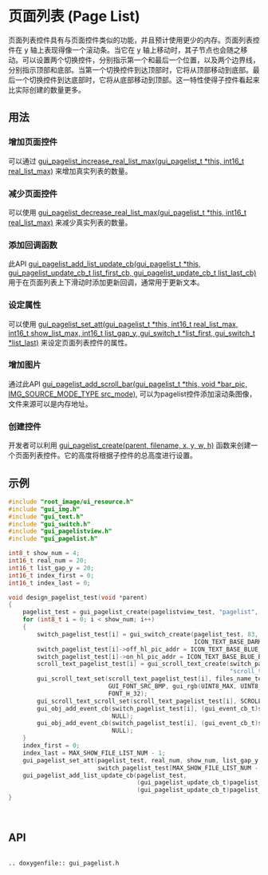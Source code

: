 # 页面列表 (Page List)

页面列表控件具有与页面控件类似的功能，并且预计使用更少的内存。页面列表控件在 y 轴上表现得像一个滚动条。当它在 y 轴上移动时，其子节点也会随之移动。可以设置两个切换控件，分别指示第一个和最后一个位置，以及两个边界线，分别指示顶部和底部。当第一个切换控件到达顶部时，它将从顶部移动到底部。最后一个切换控件到达底部时，它将从底部移动到顶部。这一特性使得子控件看起来比实际创建的数量更多。

## 用法

### 增加页面控件

可以通过 [gui_pagelist_increase_real_list_max(gui_pagelist_t *this, int16_t real_list_max)](#gui_pagelist_increase_real_list_max) 来增加真实列表的数量。

### 减少页面控件
可以使用 [gui_pagelist_decrease_real_list_max(gui_pagelist_t *this, int16_t real_list_max)](#gui_pagelist_decrease_real_list_max) 来减少真实列表的数量。

### 添加回调函数

此API [gui_pagelist_add_list_update_cb(gui_pagelist_t *this, gui_pagelist_update_cb_t list_first_cb, gui_pagelist_update_cb_t list_last_cb)](#gui_pagelist_add_list_update_cb) 用于在页面列表上下滑动时添加更新回调，通常用于更新文本。

### 设定属性

可以使用 [gui_pagelist_set_att(gui_pagelist_t *this, int16_t real_list_max, int16_t show_list_max, int16_t list_gap_y, gui_switch_t *list_first, gui_switch_t *list_last)](#gui_pagelist_set_att) 来设定页面列表控件的属性。

### 增加图片

通过此API [gui_pagelist_add_scroll_bar(gui_pagelist_t *this, void *bar_pic, IMG_SOURCE_MODE_TYPE src_mode)](#gui_pagelist_add_scroll_bar), 可以为pagelist控件添加滚动条图像，文件来源可以是内存地址。

### 创建控件

开发者可以利用 [gui_pagelist_create(parent, filename, x, y, w, h)](#gui_pagelist_create) 函数来创建一个页面列表控件。它的高度将根据子控件的总高度进行设置。

## 示例


```c
#include "root_image/ui_resource.h"
#include "gui_img.h"
#include "gui_text.h"
#include "gui_switch.h"
#include "gui_pagelistview.h"
#include "gui_pagelist.h"

int8_t show_num = 4;
int16_t real_num = 20;
int16_t list_gap_y = 20;
int16_t index_first = 0;
int16_t index_last = 0;

void design_pagelist_test(void *parent)
{
    pagelist_test = gui_pagelist_create(pagelistview_test, "pagelist", 0, 0, LCD_W, LCD_H);
    for (int8_t i = 0; i < show_num; i++)
    {
        switch_pagelist_test[i] = gui_switch_create(pagelist_test, 83, 111 + i * (list_gap_y + 64), 288, 64,
                                                    ICON_TEXT_BASE_DARK_BIN, ICON_TEXT_BASE_DARK_BIN);
        switch_pagelist_test[i]->off_hl_pic_addr = ICON_TEXT_BASE_BLUE_BIN;
        switch_pagelist_test[i]->on_hl_pic_addr = ICON_TEXT_BASE_BLUE_BIN;
        scroll_text_pagelist_test[i] = gui_scroll_text_create(switch_pagelist_test[i],
                                                              "scroll_text_record_files", 0, 0, 128, FONT_H_32);
        gui_scroll_text_set(scroll_text_pagelist_test[i], files_name_test[i],
                            GUI_FONT_SRC_BMP, gui_rgb(UINT8_MAX, UINT8_MAX, UINT8_MAX), strlen(files_name_test[i]),
                            FONT_H_32);
        gui_scroll_text_scroll_set(scroll_text_pagelist_test[i], SCROLL_X, 0, 0, 5000, 0);
        gui_obj_add_event_cb(switch_pagelist_test[i], (gui_event_cb_t)switch_pagelist_touch_cb, GUI_EVENT_1,
                             NULL);
        gui_obj_add_event_cb(switch_pagelist_test[i], (gui_event_cb_t)switch_pagelist_touch_cb, GUI_EVENT_2,
                             NULL);
    }
    index_first = 0;
    index_last = MAX_SHOW_FILE_LIST_NUM - 1;
    gui_pagelist_set_att(pagelist_test, real_num, show_num, list_gap_y, switch_pagelist_test[0],
                         switch_pagelist_test[MAX_SHOW_FILE_LIST_NUM - 1]);
    gui_pagelist_add_list_update_cb(pagelist_test,
                                    (gui_pagelist_update_cb_t)pagelist_test_update_list_first_cb,
                                    (gui_pagelist_update_cb_t)pagelist_test_update_list_last_cb);
}
```

<br>

<span id = "api">

## API

</span>

```eval_rst

.. doxygenfile:: gui_pagelist.h

```
